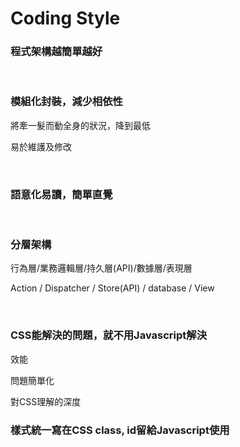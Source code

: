 # Coding Style

### 程式架構越簡單越好

<br />

### 模組化封裝，減少相依性

將牽一髮而動全身的狀況，降到最低

易於維護及修改

<br />

### 語意化易讀，簡單直覺

<br />

### 分層架構

行為層/業務邏輯層/持久層(API)/數據層/表現層

Action / Dispatcher / Store(API) / database / View

<br />

### CSS能解決的問題，就不用Javascript解決

效能

問題簡單化

對CSS理解的深度

### 樣式統一寫在CSS class, id留給Javascript使用
